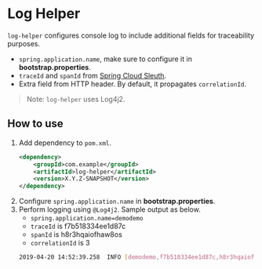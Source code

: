 # Log Helper
`log-helper` configures console log to include additional fields for traceability purposes. 
* `spring.application.name`, make sure to configure it in **bootstrap.properties**.
* `traceId` and `spanId` from [Spring Cloud Sleuth](https://spring.io/projects/spring-cloud-sleuth).
* Extra field from HTTP header. By default, it propagates `correlationId`.   

> Note: `log-helper` uses Log4j2.

## How to use
1. Add dependency to `pom.xml`. 
	```xml
	<dependency>
		<groupId>com.example</groupId>
		<artifactId>log-helper</artifactId>
		<version>X.Y.Z-SNAPSHOT</version>
	</dependency>
	```
2. Configure `spring.application.name` in **bootstrap.properties**.
3. Perform logging using `@Log4j2`. Sample output as below.
	* `spring.application.name=demodemo`
	* `traceId` is f7b518334ee1d87c
	* `spanId` is h8r3hqaiofhaw8os
	* `correlationId` is 3
	```bash
	2019-04-20 14:52:39.258  INFO [demodemo,f7b518334ee1d87c,h8r3hqaiofhaw8os,3] 50823 --- [nio-8080-exec-1] c.e.MyController                         : logging with Log4j2 - hello! 3
	```